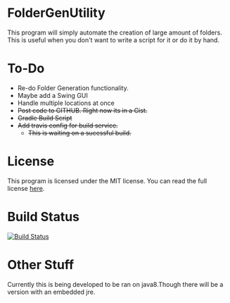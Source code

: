 FolderGenUtility
================

This program will simply automate the creation of large amount of folders. This is useful when you don't want to write a script for it or do it by hand.

To-Do
===
* Re-do Folder Generation functionality.
* Maybe add a Swing GUI
* Handle multiple locations at once
* ~~Post code to GITHUB. Right now its in a Gist.~~
* ~~Gradle Build Script~~
* ~~Add travis config for build service.~~
  * ~~This is waiting on a sucessful build.~~


License
===
This program is licensed under the MIT license. You can read the full license [here](https://raw.githubusercontent.com/carharttjimmy/FolderGenUtility/master/LICENSE).

Build Status
===
[![Build Status](https://travis-ci.org/carharttjimmy/FolderGenUtility.svg?branch=master)](https://travis-ci.org/carharttjimmy/FolderGenUtility)

Other Stuff
===
Currently this is being developed to be ran on java8.Though there will be a version with an embedded jre.
